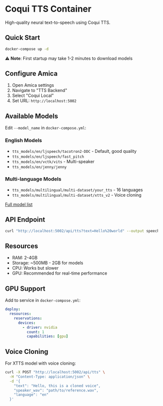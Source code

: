 # Coqui TTS Container

High-quality neural text-to-speech using Coqui TTS.

## Quick Start

```bash
docker-compose up -d
```

⚠️ **Note**: First startup may take 1-2 minutes to download models

## Configure Amica

1. Open Amica settings
2. Navigate to "TTS Backend"
3. Select "Coqui Local"
4. Set URL: `http://localhost:5002`

## Available Models

Edit `--model_name` in `docker-compose.yml`:

### English Models
- `tts_models/en/ljspeech/tacotron2-DDC` - Default, good quality
- `tts_models/en/ljspeech/fast_pitch`
- `tts_models/en/vctk/vits` - Multi-speaker
- `tts_models/en/jenny/jenny`

### Multi-language Models
- `tts_models/multilingual/multi-dataset/your_tts` - 16 languages
- `tts_models/multilingual/multi-dataset/xtts_v2` - Voice cloning

[Full model list](https://github.com/coqui-ai/TTS#released-models)

## API Endpoint

```bash
curl "http://localhost:5002/api/tts?text=Hello%20world" --output speech.wav
```

## Resources

- RAM: 2-4GB
- Storage: ~500MB - 2GB for models
- CPU: Works but slower
- GPU: Recommended for real-time performance

## GPU Support

Add to service in `docker-compose.yml`:
```yaml
deploy:
  resources:
    reservations:
      devices:
        - driver: nvidia
          count: 1
          capabilities: [gpu]
```

## Voice Cloning

For XTTS model with voice cloning:
```bash
curl -X POST "http://localhost:5002/api/tts" \
  -H "Content-Type: application/json" \
  -d '{
    "text": "Hello, this is a cloned voice",
    "speaker_wav": "path/to/reference.wav",
    "language": "en"
  }'
```
